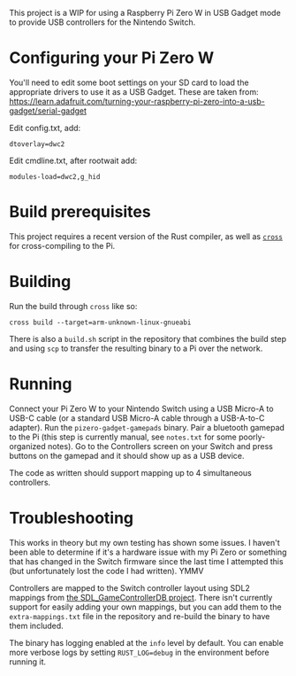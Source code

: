 This project is a WIP for using a Raspberry Pi Zero W in USB Gadget mode to provide USB controllers for the Nintendo Switch.

# Configuring your Pi Zero W

You'll need to edit some boot settings on your SD card to load the appropriate drivers to use it as a USB Gadget. These are taken from: https://learn.adafruit.com/turning-your-raspberry-pi-zero-into-a-usb-gadget/serial-gadget

Edit config.txt, add:

```
dtoverlay=dwc2
```

Edit cmdline.txt, after rootwait add:

```
modules-load=dwc2,g_hid
```

# Build prerequisites

This project requires a recent version of the Rust compiler, as well as [`cross`](https://github.com/cross-rs/cross/wiki/Getting-Started) for cross-compiling to the Pi.

# Building

Run the build through `cross` like so:

```
cross build --target=arm-unknown-linux-gnueabi
```

There is also a `build.sh` script in the repository that combines the build step and using `scp` to transfer the resulting binary to a Pi over the network.

# Running

Connect your Pi Zero W to your Nintendo Switch using a USB Micro-A to USB-C cable (or a standard USB Micro-A cable through a USB-A-to-C adapter). Run the `pizero-gadget-gamepads` binary. Pair a bluetooth gamepad to the Pi (this step is currently manual, see `notes.txt` for some poorly-organized notes). Go to the Controllers screen on your Switch and press buttons on the gamepad and it should show up as a USB device.

The code as written should support mapping up to 4 simultaneous controllers.

# Troubleshooting

This works in theory but my own testing has shown some issues. I haven't been able to determine if it's a hardware issue with my Pi Zero or something that has changed in the Switch firmware since the last time I attempted this (but unfortunately lost the code I had written). YMMV

Controllers are mapped to the Switch controller layout using SDL2 mappings from [the SDL_GameControllerDB project](https://github.com/gabomdq/SDL_GameControllerDB). There isn't currently support for easily adding your own mappings, but you can add them to the `extra-mappings.txt` file in the repository and re-build the binary to have them included.

The binary has logging enabled at the `info` level by default. You can enable more verbose logs by setting `RUST_LOG=debug` in the environment before running it.
